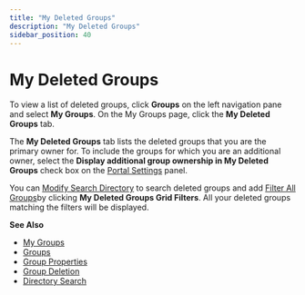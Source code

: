 ```yaml
---
title: "My Deleted Groups"
description: "My Deleted Groups"
sidebar_position: 40
---
```


# My Deleted Groups

To view a list of deleted groups, click **Groups** on the left navigation pane and select **My
Groups**. On the My Groups page, click the **My Deleted Groups** tab.

The **My Deleted Groups** tab lists the deleted groups that you are the primary owner for. To
include the groups for which you are an additional owner, select the **Display additional group
ownership in My Deleted Groups** check box on the
[Portal Settings](/docs/directorymanager/11.0/portal/generalfeatures/portal.md) panel.

You can
[Modify Search Directory](/docs/directorymanager/11.0/portal/group/allgroups/allgroups.md#modify-search-directory)
to search deleted groups and add
[Filter All Groups](/docs/directorymanager/11.0/portal/group/allgroups/allgroups.md#filter-all-groups)by
clicking **My Deleted Groups Grid Filters**. All your deleted groups matching the filters will be
displayed.

**See Also**

- [My Groups](/docs/directorymanager/11.0/portal/group/mygroups/mygroups.md)
- [Groups](/docs/directorymanager/11.0/portal/group/create/overview.md)
- [Group Properties](/docs/directorymanager/11.0/portal/group/properties/overview.md)
- [ Group Deletion](/docs/directorymanager/11.0/portal/group/workingwithgroups/groupdeletion.md)
- [Directory Search](/docs/directorymanager/11.0/portal/generalfeatures/search.md)
